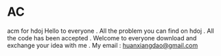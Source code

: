 AC
==

acm for hdoj
Hello to everyone .
All the problem you can find on hdoj .
All the code has been accepted . 
Welcome to everyone download and exchange your idea with me .
My email : huanxiangdao@gmail.com 
